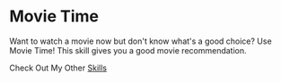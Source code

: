 # Movie Time

Want to watch a movie now but don't know what's a good choice? Use Movie Time! This skill gives you a good movie recommendation.

Check Out My Other [Skills](https://www.amazon.in/s?k=Kathuria&i=alexa-skills)
